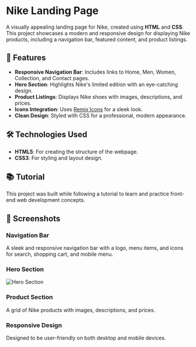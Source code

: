 # Nike Landing Page

A visually appealing landing page for Nike, created using **HTML** and **CSS**. This project showcases a modern and responsive design for displaying Nike products, including a navigation bar, featured content, and product listings.

## 🚀 Features

- **Responsive Navigation Bar**: Includes links to Home, Men, Women, Collection, and Contact pages.
- **Hero Section**: Highlights Nike's limited edition with an eye-catching design.
- **Product Listings**: Displays Nike shoes with images, descriptions, and prices.
- **Icons Integration**: Uses [Remix Icons](https://remixicon.com/) for a sleek look.
- **Clean Design**: Styled with CSS for a professional, modern appearance.

## 🛠️ Technologies Used

- **HTML5**: For creating the structure of the webpage.
- **CSS3**: For styling and layout design.

## 📚 Tutorial

This project was built while following a tutorial to learn and practice front-end web development concepts.

## 🎨 Screenshots

### Navigation Bar
A sleek and responsive navigation bar with a logo, menu items, and icons for search, shopping cart, and mobile menu.

### Hero Section
![Hero Section](images/hero-section.png)

### Product Section
A grid of Nike products with images, descriptions, and prices.

### Responsive Design
Designed to be user-friendly on both desktop and mobile devices.

